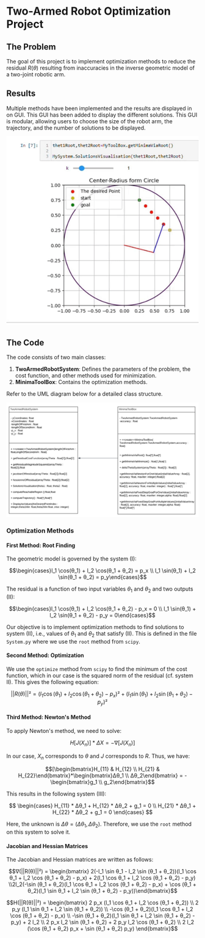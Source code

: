 # Two-Armed Robot Optimization Project

## The Problem

The goal of this project is to implement optimization methods to reduce the residual $R(θ)$ resulting from inaccuracies in the inverse geometric model of a two-joint robotic arm.

## Results

Multiple methods have been implemented and the results are displayed in on GUI. This GUI has been added to display the different solutions. This GUI is modular, allowing users to choose the size of the robot arm, the trajectory, and the number of solutions to be displayed.


![Solution Visualization](https://github.com/Svadilfvari/2DofRobotTrajectoryOptimizationProject/blob/main/2Dof_Robot_Arm_GUI.gif)
## The Code

The code consists of two main classes:

1. **TwoArmedRobotSystem**: Defines the parameters of the problem, the cost function, and other methods used for minimization.
2. **MinimaToolBox**: Contains the optimization methods.

Refer to the UML diagram below for a detailed class structure.

![UML Diagram](https://github.com/Svadilfvari/2DofRobotTrajectoryOptimizationProject/blob/main/2DofRobotOptimizationUML.png)

### Optimization Methods

#### First Method: Root Finding

The geometric model is governed by the system (I):

$$\begin{cases}l_1 \cos(θ_1) + l_2 \cos(θ_1 + θ_2) = p_x \\ l_1 \sin(θ_1) + l_2 \sin(θ_1 + θ_2) = p_y\end{cases}$$

The residual is a function of two input variables $θ_1$ and $θ_2$ and two outputs (II):

$$\begin{cases}l_1 \cos(θ_1) + l_2 \cos(θ_1 + θ_2) - p_x = 0 \\ l_1 \sin(θ_1) + l_2 \sin(θ_1 + θ_2) - p_y = 0\end{cases}$$

Our objective is to implement optimization methods to find solutions to system (II), i.e., values of $θ_1$ and $θ_2$ that satisfy (II). This is defined in the file `System.py` where we use the `root` method from `scipy`.

#### Second Method: Optimization

We use the `optimize` method from `scipy` to find the minimum of the cost function, which in our case is the squared norm of the residual (cf. system II). This gives the following equation:

$$||R(θ)||² = (l_1 \cos(θ_1) + l_2 \cos(θ_1 + θ_2) - p_x)² + (l_1 \sin(θ_1) + l_2 \sin(θ_1 + θ_2) - p_y)²$$

#### Third Method: Newton's Method

To apply Newton's method, we need to solve:

$$H[J(X_n)] * ΔX = - ∇[J(X_n)]$$

In our case, $X_n$ corresponds to $θ$ and $J$ corresponds to $R$. Thus, we have:

$$[\begin{bmatrix}H_{11} & H_{12} \\ 
H_{21} & H_{22}\end{bmatrix}*\begin{bmatrix}Δθ_1 
\\ Δθ_2\end{bmatrix}
= -\begin{bmatrix}g_1 
\\ g_2\end{bmatrix}$$

This results in the following system (III):

$$
\begin{cases}
H_{11} * Δθ_1 + H_{12} * Δθ_2 + g_1 = 0 \\
H_{21} * Δθ_1 + H_{22} * Δθ_2 + g_1 = 0
\end{cases}
$$

Here, the unknown is $Δθ = (Δθ_1, Δθ_2)$. Therefore, we use the `root` method on this system to solve it.

#### Jacobian and Hessian Matrices

The Jacobian and Hessian matrices are written as follows:

$$∇(||R(θ)||²) = \begin{bmatrix} 2(-l_1 \sin θ_1 - l_2 \sin (θ_1 + θ_2))(l_1 \cos θ_1 + l_2 \cos (θ_1 + θ_2) - p_x) + 2(l_1 \cos θ_1 + l_2 \cos (θ_1 + θ_2) - p_y) \\2l_2(-\sin (θ_1 + θ_2)(l_1 \cos θ_1 + l_2 \cos (θ_1 + θ_2) - p_x) + \cos (θ_1 + θ_2)(l_1 \sin θ_1 + l_2 \sin (θ_1 + θ_2) - p_y))\end{bmatrix}$$



$$H(||R(θ)||²) = \begin{bmatrix}
2 p_x (l_1 \cos θ_1 + l_2 \cos (θ_1 + θ_2)) \\
2 p_y (l_1 \sin θ_1 + l_2 \sin (θ_1 + θ_2)) \\
-\cos (θ_1 + θ_2)(l_1 \cos θ_1 + l_2 \cos (θ_1 + θ_2) - p_x) \\
-\sin (θ_1 + θ_2)(l_1 \sin θ_1 + l_2 \sin (θ_1 + θ_2) - p_y) + 2 l_2 \\
2 p_x l_2 \sin (θ_1 + θ_2) + 2 p_y l_2 \cos (θ_1 + θ_2) \\
2 l_2 (\cos (θ_1 + θ_2) p_x + \sin (θ_1 + θ_2) p_y)
\end{bmatrix}$$
